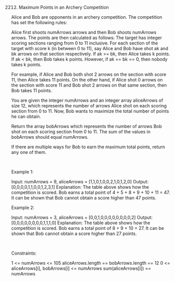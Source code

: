 2212. Maximum Points in an Archery Competition

Alice and Bob are opponents in an archery competition. The competition has set the following rules:

Alice first shoots numArrows arrows and then Bob shoots numArrows arrows.
The points are then calculated as follows:
The target has integer scoring sections ranging from 0 to 11 inclusive.
For each section of the target with score k (in between 0 to 11), say Alice and Bob have shot ak and bk arrows on that section respectively. If ak >= bk, then Alice takes k points. If ak < bk, then Bob takes k points.
However, if ak == bk == 0, then nobody takes k points.

For example, if Alice and Bob both shot 2 arrows on the section with score 11, then Alice takes 11 points. On the other hand, if Alice shot 0 arrows on the section with score 11 and Bob shot 2 arrows on that same section, then Bob takes 11 points.

You are given the integer numArrows and an integer array aliceArrows of size 12, which represents the number of arrows Alice shot on each scoring section from 0 to 11. Now, Bob wants to maximize the total number of points he can obtain.

Return the array bobArrows which represents the number of arrows Bob shot on each scoring section from 0 to 11. The sum of the values in bobArrows should equal numArrows.

If there are multiple ways for Bob to earn the maximum total points, return any one of them.

 

Example 1:

Input: numArrows = 9, aliceArrows = [1,1,0,1,0,0,2,1,0,1,2,0]
Output: [0,0,0,0,1,1,0,0,1,2,3,1]
Explanation: The table above shows how the competition is scored. 
Bob earns a total point of 4 + 5 + 8 + 9 + 10 + 11 = 47.
It can be shown that Bob cannot obtain a score higher than 47 points.


Example 2:

Input: numArrows = 3, aliceArrows = [0,0,1,0,0,0,0,0,0,0,0,2]
Output: [0,0,0,0,0,0,0,0,1,1,1,0]
Explanation: The table above shows how the competition is scored.
Bob earns a total point of 8 + 9 + 10 = 27.
It can be shown that Bob cannot obtain a score higher than 27 points.


 

Constraints:

1 <= numArrows <= 105
aliceArrows.length == bobArrows.length == 12
0 <= aliceArrows[i], bobArrows[i] <= numArrows
sum(aliceArrows[i]) == numArrows